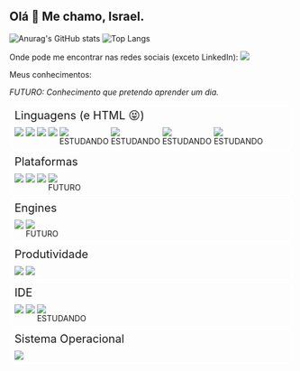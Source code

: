 
## Olá 👋 Me chamo, Israel.

![Anurag's GitHub stats](https://github-readme-stats.vercel.app/api?username=xDeltaFox&show_icons=true&include_all_commits=true&theme=nightowl&hide_border=true&locale=pt-br)
![Top Langs](https://github-readme-stats.vercel.app/api/top-langs/?username=xDeltaFox&layout=compact&theme=nightowl&hide_border=true&locale=pt-br&card_width=500)

Onde pode me encontrar nas redes sociais (exceto LinkedIn):
<a href="https://linktr.ee/xdeltafox">
	<img src="https://img.shields.io/badge/linktree-39E09B?style=for-the-badge&logo=linktree&logoColor=white"/>
</a>

Meus conhecimentos:

*FUTURO: Conhecimento que pretendo aprender um dia.*

<div style="border: 2px solid #fff; border-radius: 7px; margin: 2px; padding: 5px;">
	<span style="font-size: 20px;">Linguagens (e HTML 😝)</span>
	<div style="margin: 9px 0px 0px 0px;">
		<div style="display: inline-grid;">
			<img src="https://img.shields.io/badge/C%23-239120?style=for-the-badge&logo=c-sharp&logoColor=white"/>
			<span style="display: flex; justify-content: center;"></span>
		</div>
		<div style="display: inline-grid;">
			<img src="https://img.shields.io/badge/CSS3-1572B6?style=for-the-badge&logo=css3&logoColor=white"/>
			<span style="display: flex; justify-content: center;"></span>
		</div>
		<div style="display: inline-grid;">
			<img src="https://img.shields.io/badge/HTML5-E34F26?style=for-the-badge&logo=html5&logoColor=white"/>
			<span style="display: flex; justify-content: center;"></span>
		</div>
		<div style="display: inline-grid;">
			<img src="https://img.shields.io/badge/JavaScript-323330?style=for-the-badge&logo=javascript&logoColor=F7DF1E"/>
			<span style="display: flex; justify-content: center;"></span>
		</div>
		<div style="display: inline-grid;">
			<img src="https://img.shields.io/badge/TypeScript-007ACC?style=for-the-badge&logo=typescript&logoColor=white"/>
			<span style="display: flex; justify-content: center;">ESTUDANDO</span>
		</div>
		<div style="display: inline-grid;">
			<img src="https://img.shields.io/badge/OpenJDK-ED8B00?style=for-the-badge&logo=openjdk&logoColor=white"/>
			<span style="display: flex; justify-content: center;">ESTUDANDO</span>
		</div>
		<div style="display: inline-grid;">
			<img src="https://img.shields.io/badge/Kotlin-0095D5?&style=for-the-badge&logo=kotlin&logoColor=white"/>
			<span style="display: flex; justify-content: center;">ESTUDANDO</span>
		</div>
		<div style="display: inline-grid;">
			<img src="https://img.shields.io/badge/Python-FFD43B?style=for-the-badge&logo=python&logoColor=blue"/>
			<span style="display: flex; justify-content: center;">ESTUDANDO</span>
		</div>
	</div>
</div>

<div style="border: 2px solid #fff; border-radius: 7px; margin: 2px; padding: 5px;">
	<span style="font-size: 20px;">Plataformas</span>
	<div style="margin: 9px 0px 0px 0px;">
		<div style="display: inline-grid;">
			<img src="https://img.shields.io/badge/.NET-512BD4?style=for-the-badge&logo=dotnet&logoColor=white"/>
			<span style="display: flex; justify-content: center;"></span>
		</div>
		<div style="display: inline-grid;">
			<img src="https://img.shields.io/badge/Node%20js-339933?style=for-the-badge&logo=nodedotjs&logoColor=white"/>
			<span style="display: flex; justify-content: center;"></span>
		</div>
		<div style="display: inline-grid;">
			<img src="https://img.shields.io/badge/Electron-2B2E3A?style=for-the-badge&logo=electron&logoColor=9FEAF9"/>
			<span style="display: flex; justify-content: center;"></span>
		</div>
		<div style="display: inline-grid;">
			<img src="https://img.shields.io/badge/Xamarin-3498DB?style=for-the-badge&logo=xamarin&logoColor=white"/>
			<span style="display: flex; justify-content: center;">FUTURO</span>
		</div>
	</div>
</div>

<div style="border: 2px solid #fff; border-radius: 7px; margin: 2px; padding: 5px;">
	<span style="font-size: 20px;">Engines</span>
	<div style="margin: 9px 0px 0px 0px;">
		<div style="display: inline-grid;">
			<img src="https://img.shields.io/badge/Unity-100000?style=for-the-badge&logo=unity&logoColor=white"/>
			<span style="display: flex; justify-content: center;"></span>
		</div>
		<div style="display: inline-grid;">
			<img src="https://img.shields.io/badge/Godot-478CBF?style=for-the-badge&logo=GodotEngine&logoColor=white"/>
			<span style="display: flex; justify-content: center;">FUTURO</span>
		</div>
	</div>
</div>

<div style="border: 2px solid #fff; border-radius: 7px; margin: 2px; padding: 5px;">
	<span style="font-size: 20px;">Produtividade</span>
	<div style="margin: 9px 0px 0px 0px;">
		<div style="display: inline-grid;">
			<img src="https://img.shields.io/badge/Obsidian-483699?style=for-the-badge&logo=Obsidian&logoColor=white"/>
			<span style="display: flex; justify-content: center;"></span>
		</div>
		<div style="display: inline-grid;">
			<img src="https://img.shields.io/badge/Trello-0052CC?style=for-the-badge&logo=trello&logoColor=white"/>
			<span style="display: flex; justify-content: center;"></span>
		</div>
	</div>
</div>

<div style="border: 2px solid #fff; border-radius: 7px; margin: 2px; padding: 5px;">
	<span style="font-size: 20px;">IDE</span>
	<div style="margin: 9px 0px 0px 0px;">
		<div style="display: inline-grid;">
			<img src="https://img.shields.io/badge/VSCode-0078D4?style=for-the-badge&logo=visual%20studio%20code&logoColor=white"/>
			<span style="display: flex; justify-content: center;"></span>
		</div>
		<div style="display: inline-grid;">
			<img src="https://img.shields.io/badge/Visual_Studio-5C2D91?style=for-the-badge&logo=visual%20studio&logoColor=white"/>
			<span style="display: flex; justify-content: center;"></span>
		</div>
		<div style="display: inline-grid;">
			<img src="https://img.shields.io/badge/IntelliJ_IDEA-000000.svg?style=for-the-badge&logo=intellij-idea&logoColor=white"/>
			<span style="display: flex; justify-content: center;">ESTUDANDO</span>
		</div>
	</div>
</div>

<div style="border: 2px solid #fff; border-radius: 7px; margin: 2px; padding: 5px;">
	<span style="font-size: 20px;">Sistema Operacional</span>
	<div style="margin: 9px 0px 0px 0px;">
		<div style="display: inline-grid;">
			<img src="https://img.shields.io/badge/Windows-0078D6?style=for-the-badge&logo=windows&logoColor=white"/>
			<span style="display: flex; justify-content: center;"></span>
		</div>
	</div>
</div>

<!--
**xDeltaFox/xDeltaFox** is a ✨ _special_ ✨ repository because its `README.md` (this file) appears on your GitHub profile.

Here are some ideas to get you started:

- 🔭 I’m currently working on ...
- 🌱 I’m currently learning ...
- 👯 I’m looking to collaborate on ...
- 🤔 I’m looking for help with ...
- 💬 Ask me about ...
- 📫 How to reach me: ...
- 😄 Pronouns: ...
- ⚡ Fun fact: ...
-->
